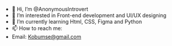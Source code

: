 - 👋 Hi, I’m @AnonymousIntrovert
- 👀 I’m interested in Front-end development and UI/UX designing
- 🌱 I’m currently learning Html, CSS, Figma and Python
- 📫 How to reach me:
- Email: Kobumse@gmail.com 

<!---
AnonymousIntrovert/AnonymousIntrovert is a ✨ special ✨ repository because its `README.md` (this file) appears on your GitHub profile.
You can click the Preview link to take a look at your changes.
--->
